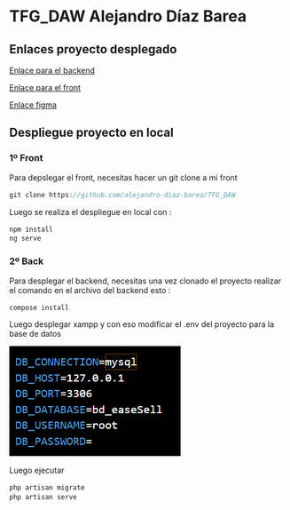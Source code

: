 # TFG_DAW Alejandro Díaz Barea

## Enlaces proyecto desplegado

[Enlace para el backend](https://backenddpl-production.up.railway.app/)

[Enlace para el front](https://front-dpl-sm4q-git-main-ales-projects-3125483c.vercel.app/)

[Enlace figma](https://www.figma.com/design/pm1ixXHJoNlVaEwhdzCLwm/Untitled?node-id=0-1&t=iNo3V7dY5JkpZBwx-0)


## Despliegue proyecto en local


### 1º  Front

Para depslegar el front, necesitas hacer un git clone a mi front 

```javascript
git clone https://github.com/alejandro-diaz-barea/TFG_DAW
```

Luego se realiza el despliegue en local con :

```javascript
npm install
ng serve
```

### 2º Back

Para desplegar el backend, necesitas una vez clonado el proyecto realizar el comando en el archivo del backend esto : 

```javascript
compose install
```

Luego desplegar xampp y con eso modificar el .env del proyecto para la base de datos 

![env](env.png)

Luego ejecutar

```javascript
php artisan migrate
php artisan serve
```